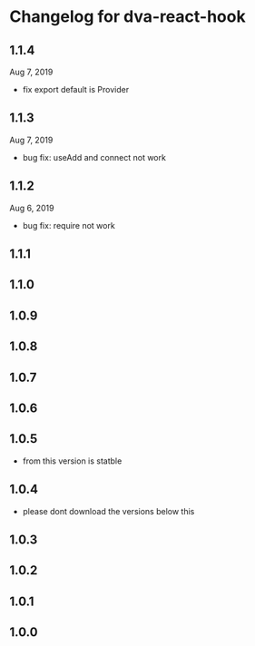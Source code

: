 # Changelog for dva-react-hook

## 1.1.4

Aug 7, 2019

- fix export default is Provider 


## 1.1.3

Aug 7, 2019

- bug fix: useAdd and connect not work

## 1.1.2

Aug 6, 2019

- bug fix: require not work

## 1.1.1

## 1.1.0

## 1.0.9

## 1.0.8

## 1.0.7

## 1.0.6

## 1.0.5

- from this version is statble

## 1.0.4

- please dont download the versions below this

## 1.0.3

## 1.0.2

## 1.0.1

## 1.0.0

